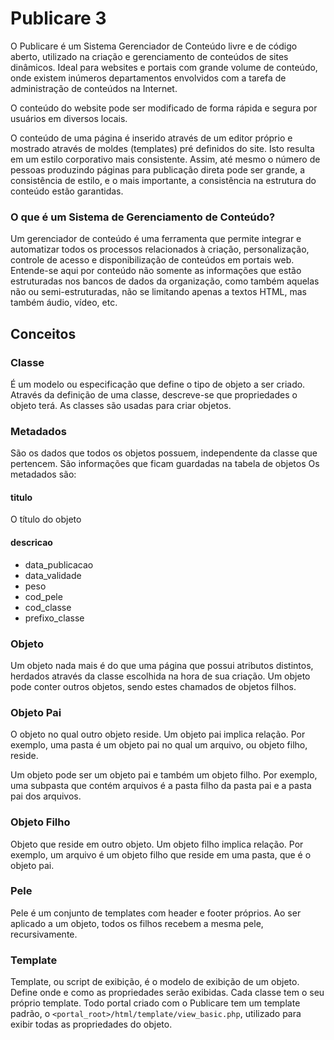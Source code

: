 # Publicare 3

O Publicare é um Sistema Gerenciador de Conteúdo livre e de código aberto, utilizado na criação e gerenciamento de conteúdos de sites dinâmicos.
Ideal para websites e portais com grande volume de conteúdo, onde existem inúmeros departamentos envolvidos com a tarefa de administração de conteúdos na Internet.

O conteúdo do website pode ser modificado de forma rápida e segura por usuários em diversos locais.

O conteúdo de uma página é inserido através de um editor próprio e mostrado através de moldes (templates) pré definidos do site. 
Isto resulta em um estilo corporativo mais consistente. 
Assim, até mesmo o número de pessoas produzindo páginas para publicação direta pode ser grande, a consistência de estilo, e o mais importante, a consistência na estrutura do conteúdo estão garantidas.

### O que é um Sistema de Gerenciamento de Conteúdo?
Um gerenciador de conteúdo é uma ferramenta que permite integrar e automatizar todos os processos relacionados à criação, personalização, controle de acesso e disponibilização de conteúdos em portais web.
Entende-se aqui por conteúdo não somente as informações que estão estruturadas nos bancos de dados da organização, como também aquelas não ou semi-estruturadas, não se limitando apenas a textos HTML, mas também áudio, vídeo, etc.

## Conceitos

### Classe

É um modelo ou especificação que define o tipo de objeto a ser criado. Através da definição de uma classe, descreve-se que propriedades o objeto terá.
As classes são usadas para criar objetos.

### Metadados

São os dados que todos os objetos possuem, independente da classe que pertencem.
São informações que ficam guardadas na tabela de objetos
Os metadados são:

#### titulo
O título do objeto

#### descricao
- data_publicacao
- data_validade
- peso
- cod_pele
- cod_classe
- prefixo_classe 

### Objeto

Um objeto nada mais é do que uma página que possui atributos distintos, herdados através da classe escolhida na hora de sua criação.
Um objeto pode conter outros objetos, sendo estes chamados de objetos filhos.

### Objeto Pai

O objeto no qual outro objeto reside. 
Um objeto pai implica relação. 
Por exemplo, uma pasta é um objeto pai no qual um arquivo, ou objeto filho, reside. 

Um objeto pode ser um objeto pai e também um objeto filho. 
Por exemplo, uma subpasta que contém arquivos é a pasta filho da pasta pai e a pasta pai dos arquivos.

### Objeto Filho

Objeto que reside em outro objeto. 
Um objeto filho implica relação. 
Por exemplo, um arquivo é um objeto filho que reside em uma pasta, que é o objeto pai. 

### Pele

Pele é um conjunto de templates com header e footer próprios.
Ao ser aplicado a um objeto, todos os filhos recebem a mesma pele, recursivamente.

### Template

Template, ou script de exibição, é o modelo de exibição de um objeto.
Define onde e como as propriedades serão exibidas.
Cada classe tem o seu próprio template.
Todo portal criado com o Publicare tem um template padrão, o ```<portal_root>/html/template/view_basic.php```, utilizado para exibir todas as propriedades do objeto.

